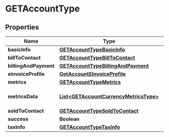 

# GETAccountType


## Properties

| Name | Type | Description | Notes |
|------------ | ------------- | ------------- | -------------|
|**basicInfo** | [**GETAccountTypeBasicInfo**](GETAccountTypeBasicInfo.md) |  |  [optional] |
|**billToContact** | [**GETAccountTypeBillToContact**](GETAccountTypeBillToContact.md) |  |  [optional] |
|**billingAndPayment** | [**GETAccountTypeBillingAndPayment**](GETAccountTypeBillingAndPayment.md) |  |  [optional] |
|**einvoiceProfile** | [**GetAccountEInvoiceProfile**](GetAccountEInvoiceProfile.md) |  |  [optional] |
|**metrics** | [**GETAccountTypeMetrics**](GETAccountTypeMetrics.md) |  |  [optional] |
|**metricsData** | [**List&lt;GETAccountCurrencyMetricsType&gt;**](GETAccountCurrencyMetricsType.md) | Container for account metrics of different currencies. **Note**: This field is available only if you have the &lt;a href&#x3D;\&quot;https://knowledgecenter.zuora.com/Zuora_Billing/Bill_your_customers/Flexible_Billing/Multiple_Currencies\&quot; target&#x3D;\&quot;_blank\&quot;&gt;Multiple Currencies&lt;/a&gt; feature enabled.  |  [optional] |
|**soldToContact** | [**GETAccountTypeSoldToContact**](GETAccountTypeSoldToContact.md) |  |  [optional] |
|**success** | **Boolean** | Returns &#x60;true&#x60; if the request was processed successfully.  |  [optional] |
|**taxInfo** | [**GETAccountTypeTaxInfo**](GETAccountTypeTaxInfo.md) |  |  [optional] |



